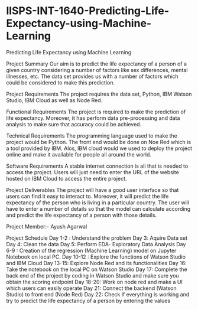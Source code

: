 # llSPS-INT-1640-Predicting-Life-Expectancy-using-Machine-Learning
Predicting Life Expectancy using Machine Learning


Project Summary
Our aim is to predict the life expectancy of a person of a given country considering a number of factors like sex differences, mental illnesses, etc. The data set provides us with a number of factors which could be considered to make this prediction.
 
Project Requirements 
The project requires the data set, Python, IBM Watson Studio, IBM Cloud as well as Node Red.
 
Functional Requirements
The project is required to make the prediction of life expectancy. Moreover, it has perform data pre-processing and data analysis to make sure that accuracy could be achieved. 
 
Technical Requirements
The programming language used to make the project would be Python. The front end would be done on Noe Red which is a tool provided by IBM. Alos, IBM cloud would we used to deploy the project online and make it available for people all around the world.
 
Software Requirements
A stable internet connection is all that is needed to access the project. Users will just need to enter the URL of the website hosted on IBM Cloud to access the entire project.
 
Project Deliverables
The project will have a good user interface so that users can find it easy to interact to. Moreover, it will predict the life expectancy of the person who is living in a particular country. The user will have to enter a number of details so that the model can calculate according and predict the life expectancy of a person with those details.

Project Member:- Ayush Agarwal
 
Project Schedule
Day 1-2 : Understand the problem
Day 3: Aquire Data set
Day 4: Clean the data 
Day 5: Perform EDA- Exploratory Data Analysis
Day 6-9 : Creation of the regression (Machine Learning) model on Jupyter Notebook on local PC.
Day 10-12 : Explore the functions of Watson Studio and IBM Cloud
Day 13-15: Explore Node Red and its functionalities
Day 16: Take the notebook on the local PC on Watson Studio
Day 17: Complete the back end of the project by coding in Watson Studio and make sure you obtain the scoring endpoint
Day 18-20: Work on node red and make a UI which users can easily operate
Day 21: Connect the backend (Watson Studio) to front end (Node Red)
Day 22: Check if everything is working and try to predict the life expectancy of a person by entering the values

